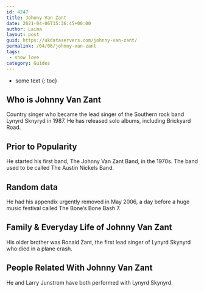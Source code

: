 ```yaml
---
id: 4247
title: Johnny Van Zant
date: 2021-04-06T15:36:45+00:00
author: Laima
layout: post
guid: https://ukdataservers.com/johnny-van-zant/
permalink: /04/06/johnny-van-zant
tags:
 - show love
category: Guides
---
```


* some text
{: toc}


## Who is Johnny Van Zant
                  
                  
                  
Country singer who became the lead singer of the Southern rock band Lynyrd Sknyryd in 1987. He has released solo albums, including Brickyard Road.
                  
              
            
              
            
                
                
                
## Prior to Popularity
                  
                  
                  
He started his first band, The Johnny Van Zant Band, in the 1970s. The band used to be called The Austin Nickels Band.
                  
              
            
              
            
                
                
                
## Random data
                  
                  
                  
He had his appendix urgently removed in May 2006, a day before a huge music festival called The Bone&#8217;s Bone Bash 7.
                  
              
            
              
            
                
                
                
## Family & Everyday Life of Johnny Van Zant
                  
                  
                  
His older brother was Ronald Zant, the first lead singer of Lynyrd Skynyrd who died in a plane crash.
                  
              
            
              
            
                
                
                
## People Related With Johnny Van Zant
                  
                  
                  
He and Larry Junstrom have both performed with Lynyrd Skynyrd.
                  
              
            
              
            
                
              
            
              
              
            
            
              
            
          
          
          